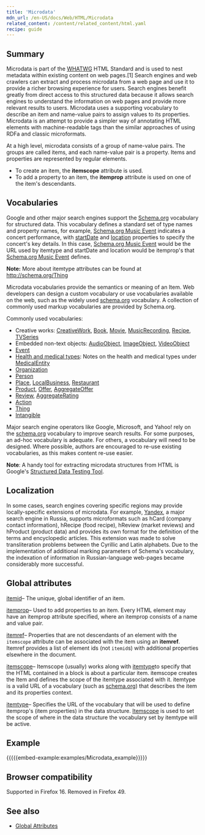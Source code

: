 ```yaml
---
title: 'Microdata'
mdn_url: /en-US/docs/Web/HTML/Microdata
related_content: /content/related_content/html.yaml
recipe: guide
---
```

## Summary

Microdata is part of the [WHATWG](https://developer.mozilla.org/en-US/docs/Glossary/WHATWG) HTML Standard and is used to nest metadata within existing content on web pages.\[1] Search engines and web crawlers can extract and process microdata from a web page and use it to provide a richer browsing experience for users. Search engines benefit greatly from direct access to this structured data because it allows search engines to understand the information on web pages and provide more relevant results to users. Microdata uses a supporting vocabulary to describe an item and name-value pairs to assign values to its properties. Microdata is an attempt to provide a simpler way of annotating HTML elements with machine-readable tags than the similar approaches of using RDFa and classic microformats.

At a high level, microdata consists of a group of name-value pairs. The groups are called items, and each name-value pair is a property. Items and properties are represented by regular elements.

-   To create an item, the **itemscope** attribute is used.
-   To add a property to an item, the **itemprop** attribute is used on one of the item's descendants.

## Vocabularies

Google and other major search engines support the [Schema.org](https://schema.org) vocabulary for structured data. This vocabulary defines a standard set of type names and property names, for example, [Schema.org Music Event](http://schema.org/MusicEvent) indicates a concert performance, with [startDate](http://schema.org/startDate) and [location](http://schema.org/location) properties to specify the concert's key details. In this case, [Schema.org Music Event](http://schema.org/MusicEvent) would be the URL used by itemtype and startDate and location would be itemprop's that [Schema.org Music Event](http://schema.org/MusicEvent) defines.

**Note:** More about itemtype attributes can be found at <http://schema.org/Thing>

Microdata vocabularies provide the semantics or meaning of an Item. Web developers can design a custom vocabulary or use vocabularies available on the web, such as the widely used [schema.org](http://schema.org) vocabulary. A collection of commonly used markup vocabularies are provided by Schema.org.

Commonly used vocabularies:

-   Creative works: [CreativeWork](http://schema.org/CreativeWork), [Book](http://schema.org/Book), [Movie](http://schema.org/Movie), [MusicRecording](http://schema.org/MusicRecording), [Recipe](http://schema.org/Recipe), [TVSeries](http://schema.org/TVSeries)
-   Embedded non-text objects: [AudioObject](http://schema.org/AudioObject), [ImageObject](http://schema.org/ImageObject), [VideoObject](http://schema.org/VideoObject)
-   [Event](http://schema.org/Event)
-   [Health and medical types](http://schema.org/docs/meddocs.html): Notes on the health and medical types under [MedicalEntity](http://schema.org/MedicalEntity)
-   [Organization](http://schema.org/Organization)
-   [Person](http://schema.org/Person)
-   [Place](http://schema.org/Place), [LocalBusiness](http://schema.org/LocalBusiness), [Restaurant](http://schema.org/Restaurant)
-   [Product](http://schema.org/Product), [Offer](http://schema.org/Offer), [AggregateOffer](http://schema.org/AggregateOffer)
-   [Review](http://schema.org/Review), [AggregateRating](http://schema.org/AggregateRating)
-   [Action](http://schema.org/Action)
-   [Thing](http://schema.org/Thing)
-   [Intangible](http://schema.org/Intangible)

Major search engine operators like Google, Microsoft, and Yahoo! rely on the [schema.org](http://schema.org/) vocabulary to improve search results. For some purposes, an ad-hoc vocabulary is adequate. For others, a vocabulary will need to be designed. Where possible, authors are encouraged to re-use existing vocabularies, as this makes content re-use easier.

**Note**: A handy tool for extracting microdata structures from HTML is Google's [Structured Data Testing Tool](<https://developers.google.com/structured-data/testing-tool/ Structured Data Testing Tool>).

## Localization

In some cases, search engines covering specific regions may provide locally-specific extensions of microdata. For example, [Yandex](https://www.yandex.com/), a major search engine in Russia, supports microformats such as hCard (company contact information), hRecipe (food recipe), hReview (market reviews) and hProduct (product data) and provides its own format for the definition of the terms and encyclopedic articles. This extension was made to solve transliteration problems between the Cyrillic and Latin alphabets. Due to the implementation of additional marking parameters of Schema's vocabulary, the indexation of information in Russian-language web-pages became considerably more successful.

## Global attributes

[itemid](https://developer.mozilla.org/en-US/docs/Web/HTML/Global_attributes/itemid)– The unique, global identifier of an item.

[itemprop](https://developer.mozilla.org/en-US/docs/Web/HTML/Global_attributes/itemprop)– Used to add properties to an item. Every HTML element may have an itemprop attribute specified, where an itemprop consists of a name and value pair.

[itemref](https://developer.mozilla.org/en-US/docs/Web/HTML/Global_attributes/itemref)– Properties that are not descendants of an element with the `itemscope` attribute can be associated with the item using an **itemref**. Itemref provides a list of element ids (not `itemid`s) with additional properties elsewhere in the document.

[itemscope](https://developer.mozilla.org/en-US/docs/Web/HTML/Global_attributes/itemscope)– Itemscope (usually) works along with [itemtype](https://developer.mozilla.org/en-US/docs/Web/HTML/Global_attributes/itemtype)to specify that the HTML contained in a block is about a particular item. itemscope creates the Item and defines the scope of the itemtype associated with it. itemtype is a valid URL of a vocabulary (such as [schema.org](http://schema.org/)) that describes the item and its properties context.

[itemtype](https://developer.mozilla.org/en-US/docs/Web/HTML/Global_attributes/itemtype)– Specifies the URL of the vocabulary that will be used to define itemprop's (item properties) in the data structure. [Itemscope](https://developer.mozilla.org/en-US/docs/Web/HTML/Global_attributes/itemscope) is used to set the scope of where in the data structure the vocabulary set by itemtype will be active.

## Example

{{{{{embed-example:examples/Microdata_example}}}}}

## Browser compatibility

Supported in Firefox 16. Removed in Firefox 49.

## See also

-   [Global Attributes](https://developer.mozilla.org/en-US/docs/Web/HTML/Global_attributes)
